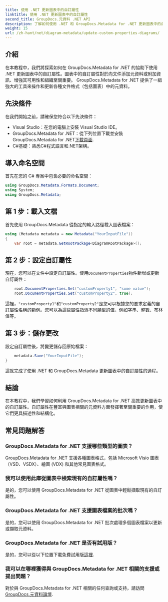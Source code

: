 ```yaml
---
title: 使用 .NET 更新圖表中的自訂屬性
linktitle: 使用 .NET 更新圖表中的自訂屬性
second_title: GroupDocs.元資料 .NET API
description: 了解如何使用 .NET 和 GroupDocs.Metadata for .NET 更新圖表中的自訂屬性。輕鬆增強元資料。
weight: 15
url: /zh-hant/net/diagram-metadata/update-custom-properties-diagrams/
---
```

## 介紹
在本教程中，我們將探索如何在 GroupDocs.Metadata for .NET 的協助下使用 .NET 更新圖表中的自訂屬性。圖表中的自訂屬性對於向文件添加元資料或附加資訊、增強其可用性和組織至關重要。 GroupDocs.Metadata for .NET 提供了一組強大的工具來操作和更新各種文件格式（包括圖表）中的元資料。
## 先決條件
在我們開始之前，請確保您符合以下先決條件：
- Visual Studio：在您的電腦上安裝 Visual Studio IDE。
-  GroupDocs.Metadata for .NET：從下列位置下載並安裝 GroupDocs.Metadata for .NET[下載頁面](https://releases.groupdocs.com/metadata/net/).
- C#基礎：熟悉C#程式語言和.NET架構。

## 導入命名空間
首先在您的 C# 專案中包含必要的命名空間：
```csharp
using GroupDocs.Metadata.Formats.Document;
using System;
using GroupDocs.Metadata;
```
## 第 1 步：載入文檔
首先使用 GroupDocs.Metadata 從指定的輸入路徑載入圖表檔案：
```csharp
using (Metadata metadata = new Metadata("YourInputFile"))
{
    var root = metadata.GetRootPackage<DiagramRootPackage>();
```
## 第 2 步：設定自訂屬性
現在，您可以在文件中設定自訂屬性。使用`DocumentProperties`物件新增或更新自訂屬性：
```csharp
    root.DocumentProperties.Set("customProperty1", "some value");
    root.DocumentProperties.Set("customProperty2", true);
```
這裡，`"customProperty1"`和`"customProperty2"`是您可以根據您的要求定義的自訂屬性名稱的範例。您可以為這些屬性指派不同類型的值，例如字串、整數、布林值等。
## 第 3 步：儲存更改
設定自訂屬性後，將變更儲存回原始檔案：
```csharp
    metadata.Save("YourInputFile");
}
```
這就完成了使用 .NET 和 GroupDocs.Metadata 更新圖表中的自訂屬性的過程。

## 結論
在本教程中，我們學習如何利用 GroupDocs.Metadata for .NET 高效更新圖表中的自訂屬性。自訂屬性在豐富與圖表相關的元資料方面發揮著至關重要的作用，使它們更具描述性和結構化。

## 常見問題解答
### GroupDocs.Metadata for .NET 支援哪些類型的圖表？
GroupDocs.Metadata for .NET 支援各種圖表格式，包括 Microsoft Visio 圖表（VSD、VSDX）、繪圖 (VDX) 和其他常見圖表格式。
### 我可以使用此庫從圖表中檢索現有的自訂屬性嗎？
是的，您可以使用 GroupDocs.Metadata for .NET 從圖表中輕鬆擷取現有的自訂屬性。
### GroupDocs.Metadata for .NET 支援圖表檔案的批次嗎？
是的，您可以使用 GroupDocs.Metadata for .NET 批次處理多個圖表檔案以更新或擷取元資料。
### GroupDocs.Metadata for .NET 是否有試用版？
是的，您可以從以下位置下載免費試用版[這裡](https://releases.groupdocs.com/).
### 我可以在哪裡獲得與 GroupDocs.Metadata for .NET 相關的支援或提出問題？
對於與 GroupDocs.Metadata for .NET 相關的任何查詢或支持，請訪問[GroupDocs.元資料論壇](https://forum.groupdocs.com/c/metadata/14).